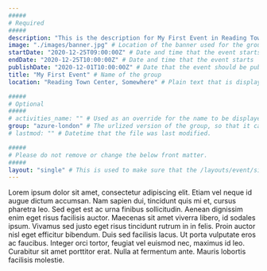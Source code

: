 ```yaml
---
#####
# Required
#####
description: "This is the description for My First Event in Reading Town Center!" # This is a short summary of the page, which is used for SEO (Search Engine Optimisation purposes) It does not appear to the users, but is used as part of the site's metadata, which is used by search engines. Therefore, it's strongly recommended to set this to something meaningful, as it will have a positive impact on discoverability of your content in public searches.populated the page's description metadata.
image: "./images/banner.jpg" # Location of the banner used for the group page, and in the group list
startDate: "2020-12-25T09:00:00Z" # Date and time that the event starts
endDate: "2020-12-25T10:00:00Z" # Date and time that the event starts
publishDate: "2020-12-01T10:00:00Z" # Date that the event should be published on the site (Any builds that you run after this date will display the site). Useful if you want to time this with some kind of social media push/press release.
title: "My First Event" # Name of the group
location: "Reading Town Center, Somewhere" # Plain text that is displayed for the "Location" of the event. Could easily be text to say "Microsoft Teams Meeting" or "Zoom Call".

#####
# Optional
#####
# activities_name: "" # Used as an override for the name to be displayed on the page for activities, e.g. "Sessions", "Lessons", "Dances", etc.
group: "azure-london" # The urlized version of the group, so that it can be displayed on the group's page.
# lastmod: "" # Datetime that the file was last modified.

#####
# Please do not remove or change the below front matter.
#####
layout: "single" # This is used to make sure that the /layouts/event/single.html template is used, and is an override for hugo
---
```

Lorem ipsum dolor sit amet, consectetur adipiscing elit. Etiam vel neque id augue dictum accumsan. Nam sapien dui, tincidunt quis mi et, cursus pharetra leo. Sed eget est ac urna finibus sollicitudin. Aenean dignissim enim eget risus facilisis auctor. Maecenas sit amet viverra libero, id sodales ipsum. Vivamus sed justo eget risus tincidunt rutrum in in felis. Proin auctor nisl eget efficitur bibendum. Duis sed facilisis lacus. Ut porta vulputate eros ac faucibus. Integer orci tortor, feugiat vel euismod nec, maximus id leo. Curabitur sit amet porttitor erat. Nulla at fermentum ante. Mauris lobortis facilisis molestie.